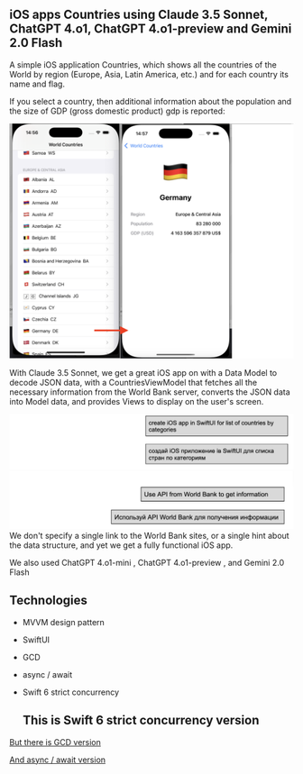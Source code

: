 ## iOS apps Countries using Claude 3.5 Sonnet, ChatGPT 4.o1, ChatGPT 4.o1-preview and Gemini 2.0 Flash

 A simple iOS application Countries, which shows all the countries of the World by region (Europe, Asia, Latin America, etc.) 
 and for each country its name and flag. 
 
 If you select a country, then additional information about the population 
 and the size of GDP (gross domestic product) gdp is reported:

 ![til](https://github.com/BestKora/CountriesClaudeAsync/blob/0256985111f33836927cfed3d23ecb671255e254/CountriesA.png)

 With Claude 3.5 Sonnet, we get a great iOS app on with a Data Model to decode JSON data, with a CountriesViewModel that fetches all the necessary information from the World Bank server, converts the JSON data into Model data, and provides Views to display on the user's screen. 
 
 ![til](https://github.com/BestKora/CountriesClaudeAsync/blob/9163c15898e4e52e014ae8b9fe2ed8fcaaa61582/CreateCountriesApp.png)
 ![til](https://github.com/BestKora/CountriesClaudeAsync/blob/0f795d634634fa98c32e77456ebf28208bd4ffe5/CreateCountriesAppWorldBank.png)
 We don't specify a single link to the World Bank sites, or a single hint about the data structure, and yet we get a fully functional iOS app. 
 
 We also used ChatGPT 4.o1-mini , ChatGPT 4.o1-preview , and Gemini 2.0 Flash

## Technologies

* MVVM design pattern 
* SwiftUI
* GCD
* async / await
* Swift 6 strict concurrency

  ## This is Swift 6 strict concurrency version

[But there is GCD version](https://github.com/BestKora/CountriesClaude)

[And async / await version](https://github.com/BestKora/CountriesClaudeAsync)

